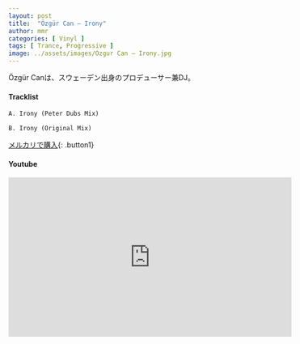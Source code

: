 ```yaml
---
layout: post
title:  "Özgür Can – Irony"
author: mmr
categories: [ Vinyl ]
tags: [ Trance, Progressive ]
image: ../assets/images/Ozgur Can – Irony.jpg
---
```


Özgür Canは、スウェーデン出身のプロデューサー兼DJ。

#### Tracklist
```md
A. Irony (Peter Dubs Mix)

B. Irony (Original Mix)
```

[メルカリで購入](https://jp.mercari.com/item/m44499781183?afid=6142608987){: .button1}

#### Youtube
<iframe width="560" height="315" src="https://www.youtube.com/embed/-g7TT2elO7c?si=ZvB91f5pxwmed0UF" title="YouTube video player" frameborder="0" allow="accelerometer; autoplay; clipboard-write; encrypted-media; gyroscope; picture-in-picture; web-share" referrerpolicy="strict-origin-when-cross-origin" allowfullscreen></iframe>